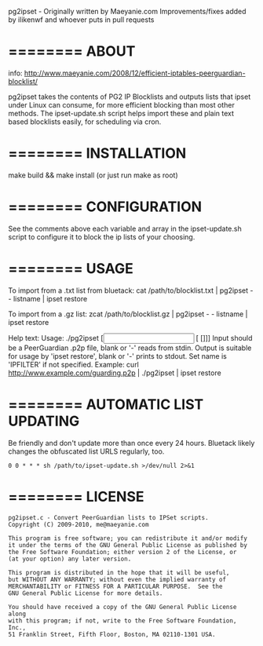 pg2ipset - Originally written by Maeyanie.com 
Improvements/fixes added by ilikenwf and whoever puts in pull requests

========
ABOUT
========

info: http://www.maeyanie.com/2008/12/efficient-iptables-peerguardian-blocklist/

pg2ipset takes the contents of PG2 IP Blocklists and outputs lists that
ipset under Linux can consume, for more efficient blocking than most 
other methods. The ipset-update.sh script helps import these and
plain text based blocklists easily, for scheduling via cron.


========
INSTALLATION
========

make build && make install 
(or just run make as root)

========
CONFIGURATION
========

See the comments above each variable and array in the ipset-update.sh
script to configure it to block the ip lists of your choosing.

========
USAGE
========

To import from a .txt list from bluetack:
	cat /path/to/blocklist.txt | pg2ipset - - listname | ipset restore

To import from a .gz list:
	zcat /path/to/blocklist.gz | pg2ipset - - listname | ipset restore

Help text:
	Usage: ./pg2ipset [<input> [<output> [<set name>]]]
	Input should be a PeerGuardian .p2p file, blank or '-' reads from stdin.
	Output is suitable for usage by 'ipset restore', blank or '-' prints to stdout.
	Set name is 'IPFILTER' if not specified.
	Example: curl http://www.example.com/guarding.p2p | ./pg2ipset | ipset restore

========
AUTOMATIC LIST UPDATING
========

Be friendly and don't update more than once every 24 hours. Bluetack likely
changes the obfuscated list URLS regularly, too.

```0 0 * * * sh /path/to/ipset-update.sh >/dev/null 2>&1```

========
LICENSE
========

	pg2ipset.c - Convert PeerGuardian lists to IPSet scripts.
	Copyright (C) 2009-2010, me@maeyanie.com

	This program is free software; you can redistribute it and/or modify
	it under the terms of the GNU General Public License as published by
	the Free Software Foundation; either version 2 of the License, or
	(at your option) any later version.

	This program is distributed in the hope that it will be useful,
	but WITHOUT ANY WARRANTY; without even the implied warranty of
	MERCHANTABILITY or FITNESS FOR A PARTICULAR PURPOSE.  See the
	GNU General Public License for more details.

	You should have received a copy of the GNU General Public License along
	with this program; if not, write to the Free Software Foundation, Inc.,
	51 Franklin Street, Fifth Floor, Boston, MA 02110-1301 USA.
